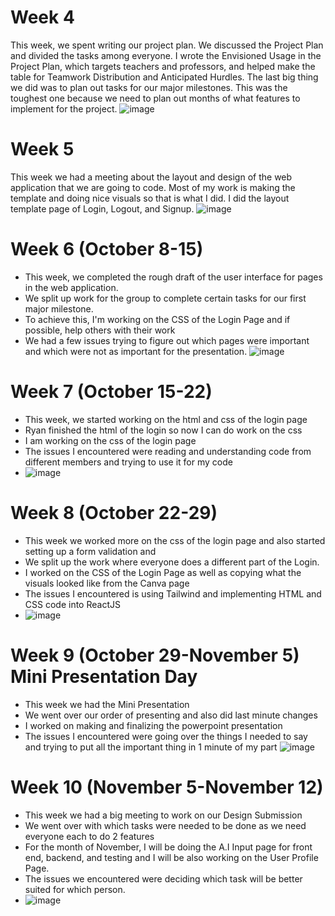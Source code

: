 # Week 4

This week, we spent writing our project plan. We discussed the Project Plan and divided the tasks among everyone. I wrote the Envisioned Usage in the Project Plan, which targets teachers and professors, and helped make the table for Teamwork Distribution and Anticipated Hurdles. The last big thing we did was to plan out tasks for our major milestones. This was the toughest one because we need to plan out months of what features to implement for the project.
![image](https://github.com/COSC-499-W2023/year-long-project-team-11/assets/60246855/1a35de33-cf51-43e8-a9ab-54e1b9096079)

# Week 5

This week we had a meeting about the layout and design of the web application that we are going to code. Most of my work is making the template and doing nice visuals so that is what I did. I did the layout template page of Login, Logout, and Signup.
![image](https://github.com/COSC-499-W2023/year-long-project-team-11/assets/60246855/6f5a8acd-4e39-475a-b55b-dafc5e1a53f9)

# Week 6 (October 8-15)

- This week, we completed the rough draft of the user interface for pages in the web application.
- We split up work for the group to complete certain tasks for our first major milestone.
- To achieve this, I'm working on the CSS of the Login Page and if possible, help others with their work
- We had a few issues trying to figure out which pages were important and which were not as important for the presentation.
  ![image](https://github.com/COSC-499-W2023/year-long-project-team-11/assets/60246855/387cf2a2-82eb-40f9-811e-159e6ac930a2)

# Week 7 (October 15-22)

- This week, we started working on the html and css of the login page
- Ryan finished the html of the login so now I can do work on the css
- I am working on the css of the login page
- The issues I encountered were reading and understanding code from different members and trying to use it for my code
- ![image](https://github.com/COSC-499-W2023/year-long-project-team-11/assets/60246855/d2b23239-213f-47d8-aa5a-6b638b0245f8)

# Week 8 (October 22-29)

- This week we worked more on the css of the login page and also started setting up a form validation and 
- We split up the work where everyone does a different part of the Login.
- I worked on the CSS of the Login Page as well as copying what the visuals looked like from the Canva page
- The issues I encountered is using Tailwind and implementing HTML and CSS code into ReactJS
- ![image](https://github.com/COSC-499-W2023/year-long-project-team-11/assets/60246855/26d8cb56-2c5f-4cac-9c76-ecadb8b3cfef)

# Week 9 (October 29-November 5) Mini Presentation Day
- This week we had the Mini Presentation
- We went over our order of presenting and also did last minute changes
- I worked on making and finalizing the powerpoint presentation
- The issues I encountered were going over the things I needed to say and trying to put all the important thing in 1 minute of my part
![image](https://github.com/COSC-499-W2023/year-long-project-team-11/assets/60246855/ddef838d-c2f6-42b9-b230-de860c2505b6)

# Week 10 (November 5-November 12)
- This week we had a big meeting to work on our Design Submission
- We went over with which tasks were needed to be done as we need everyone each to do 2 features
- For the month of November, I will be doing the A.I Input page for front end, backend, and testing and I will be also working on the User Profile Page.
- The issues we encountered were deciding which task will be better suited for which person.
- ![image](https://github.com/COSC-499-W2023/year-long-project-team-11/assets/60246855/99e18f0f-ee42-4e8e-bdbe-ffb6b1ad9646)
